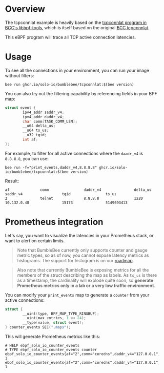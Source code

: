 # Overview

The tcpconnlat example is heavily based on the [tcpconnlat program in BCC's libbpf-tools](https://github.com/iovisor/bcc/blob/master/libbpf-tools/tcpconnlat.bpf.c), which is itself based on the original [BCC tcpconnlat](https://github.com/iovisor/bcc/blob/master/tools/tcpconnlat.py).

This eBPF program will trace all TCP active connection latencies.

# Usage

To see all the connections in your environment, you can run your image without filters:

```console
bee run ghcr.io/solo-io/bumblebee/tcpconnlat:$(bee version)
```

You can also try out the filtering capability by referencing fields in your BPF map:

```c
struct event {
        ipv4_addr saddr_v4;
        ipv4_addr daddr_v4;
        char comm[TASK_COMM_LEN];
        __u64 delta_us;
        __u64 ts_us;
        __u32 tgid;
        int af;
};
```

For example, to filter for all active connections where the `daadr_v4` is `8.8.8.8`, you can use: 

```console
bee run -f="print_events,daddr_v4,8.8.8.8" ghcr.io/solo-io/bumblebee/tcpconnlat:$(bee version)
```

Result:

```console
af              comm                daddr_v4               delta_us               saddr_v4                  tgid                ts_us                   
2               telnet              8.8.8.8                1220                   10.132.0.48               15173               5149693413               
```

# Prometheus integration

Let's say, you want to visualize the latencies in your Prometheus stack, or want to alert on certain limits.

> Note that BumbleBee currently only supports counter and gauge metric types, so as of now, you cannot expose latency metrics as histograms. The support for histogram is on our [roadmap](https://github.com/solo-io/bumblebee/blob/main/ROADMAP.md).

> Also note that currently BumbleBee is exposing metrics for all the members of the struct describing the map as labels. As `ts_us` is there as a timestamp, the cardinality will explode quite soon, so **generate Prometheus metrics only in a lab or a very low traffic environment**.

You can modify your `print_events` map to generate a `counter` from your active connections:

```c
struct {
        __uint(type, BPF_MAP_TYPE_RINGBUF);
        __uint(max_entries, 1 << 24);
        __type(value, struct event);
} counter_events SEC(".maps");
```

This will generate Prometheus metrics like this:

```console
# HELP ebpf_solo_io_counter_events
# TYPE ebpf_solo_io_counter_events counter
ebpf_solo_io_counter_events{af="2",comm="coredns",daddr_v4="127.0.0.1",delta_us="44",saddr_v4="127.0.0.1",tgid="4508",ts_us="5914339221"} 1
ebpf_solo_io_counter_events{af="2",comm="coredns",daddr_v4="127.0.0.1",delta_us="46",saddr_v4="127.0.0.1",tgid="4508",ts_us="5910339887"} 1
```
